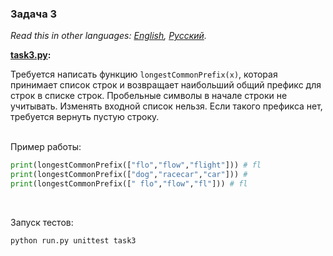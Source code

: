 ### Задача 3

*Read this in other languages: [English](README.md), [Русский](README.ru.md).*

<b> [task3.py](./task3.py): </b><br>

Требуется написать функцию `longestCommonPrefix(x)`, которая принимает список строк и возвращает наибольший общий
префикс для строк в списке строк. Пробельные символы в начале строки не учитывать. Изменять входной список
нельзя. Если такого префикса нет, требуется вернуть пустую строку. <br><br>

Пример работы:
```python
print(longestCommonPrefix(["flo","flow","flight"])) # fl
print(longestCommonPrefix(["dog","racecar","car"])) #
print(longestCommonPrefix([" flo","flow","fl"])) # fl
```
<br>

Запуск тестов:
```bash
python run.py unittest task3
```